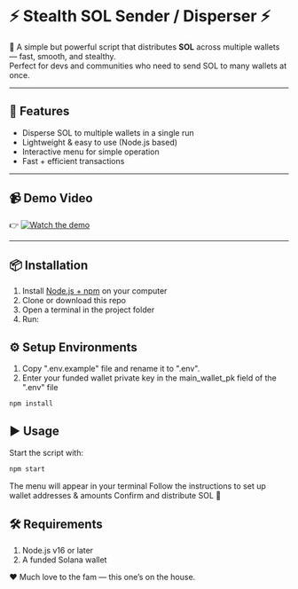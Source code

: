 # ⚡ Stealth SOL Sender / Disperser ⚡

🤫 A simple but powerful script that distributes **SOL** across multiple wallets — fast, smooth, and stealthy.  
Perfect for devs and communities who need to send SOL to many wallets at once.

---

## 🚀 Features
- Disperse SOL to multiple wallets in a single run
- Lightweight & easy to use (Node.js based)
- Interactive menu for simple operation
- Fast + efficient transactions

---

## 📹 Demo Video
👉 [![Watch the demo](https://img.youtube.com/vi/YOUR_VIDEO_ID/0.jpg)](https://www.youtube.com/watch?v=YOUR_VIDEO_ID)

---

## 📦 Installation

1. Install [Node.js + npm](https://nodejs.org/) on your computer  
2. Clone or download this repo  
3. Open a terminal in the project folder  
4. Run:


## ⚙️ Setup Environments
1. Copy ".env.example" file  and rename it to ".env".
2. Enter your funded wallet private key in the main_wallet_pk field of the ".env" file

```bash
npm install
```

## ▶️ Usage
Start the script with:

```bash
npm start
```
The menu will appear in your terminal
Follow the instructions to set up wallet addresses & amounts
Confirm and distribute SOL 🚀


## 🛠 Requirements
1. Node.js v16 or later
2. A funded Solana wallet


❤️ Much love to the fam — this one’s on the house.

